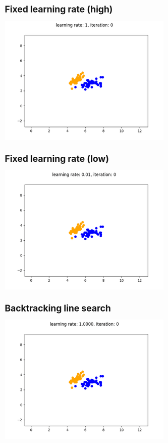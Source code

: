 # Fixed learning rate (high)
![High fixed learning rate](https://github.com/LGabAnnell/data-mining-tp6/blob/master/fixed_high_lr.gif?raw=true)

# Fixed learning rate (low)

![Low fixed learning rate](https://github.com/LGabAnnell/data-mining-tp6/blob/master/fixed_low_lr.gif?raw=true)


# Backtracking line search

![Backtracking line search](https://github.com/LGabAnnell/data-mining-tp6/blob/master/backtracking_line_search.gif?raw=true)

